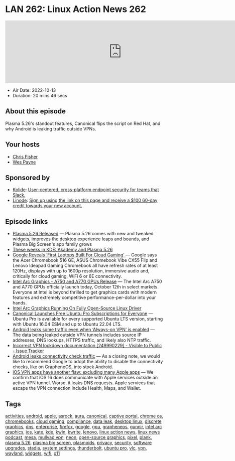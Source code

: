 # LAN 262: Linux Action News 262

<iframe src="https://player.fireside.fm/v2/DAcK9LdX+c8zkWQMV?theme=dark" width="740" height="200" frameborder="0" scrolling="no"></iframe>

* Air Date: 2022-10-13
* Duration: 20 mins 46 secs

## About this episode

Plasma 5.26's standout features, Canonical flips the script on Red Hat, and why Android is leaking traffic outside VPNs.

## Your hosts
* [Chris Fisher](https://linuxactionnews.com/hosts/chris)
* [Wes Payne](https://linuxactionnews.com/hosts/wes)

## Sponsored by

  * [Kolide](https://kolide.com/lan): [User-centered, cross-platform endpoint security for teams that Slack. ](https://kolide.com/lan)
  * [Linode](http://linode.com/lan): [Sign up using the link on this page and receive a $100 60-day credit towards your new account. ](http://linode.com/lan)



## Episode links

  * [Plasma 5.26 Released](https://kde.org/announcements/plasma/5/5.26.0/ "Plasma 5.26 Released") — Plasma 5.26 comes with new and tweaked widgets, improves the desktop experience leaps and bounds, and Plasma Big Screen's app family grows
  * [These weeks in KDE: Akademy and Plasma 5.26](https://pointieststick.com/2022/10/08/these-weeks-in-kde-akademy-and-plasma-5-26/ "These weeks in KDE: Akademy and Plasma 5.26")
  * [Google Reveals ‘First Laptops Built For Cloud Gaming’ ](https://www.forbes.com/sites/krisholt/2022/10/11/google-stadia-cloud-gaming-laptops-chromebook-chrome-os-xbox-cloud-gaming-geforce-now-amazon-luna-asus-acer-lenovo/ "Google Reveals ‘First Laptops Built For Cloud Gaming’ ") — Google says the Acer Chromebook 516 GE, ASUS Chromebook Vibe CX55 Flip and Lenovo Ideapad Gaming Chromebook all have refresh rates of at least 120Hz, displays with up to 1600p resolution, immersive audio and, critically for cloud gaming, WiFi 6 or 6E connectivity.
  * [Intel Arc Graphics - A750 and A770 GPUs Release](https://game.intel.com/story/intel-arc-graphics-release/ "Intel Arc Graphics - A750 and A770 GPUs Release") — The Intel Arc A750 and A770 GPUs officially launch today, October 12th in select markets. Everyone at Intel is beyond thrilled to get graphics cards with modern features and extremely competitive performance-per-dollar into your hands.
  * [Intel Arc Graphics Running On Fully Open-Source Linux Driver](https://www.phoronix.com/review/intel-arc-graphics-linux "Intel Arc Graphics Running On Fully Open-Source Linux Driver")
  * [Canonical Launches Free Ubuntu Pro Subscriptions for Everyone](https://9to5linux.com/canonical-launches-free-ubuntu-pro-subscriptions-for-everyone "Canonical Launches Free Ubuntu Pro Subscriptions for Everyone") — Ubuntu Pro is available for every supported Ubuntu LTS version, starting with Ubuntu 16.04 ESM and up to Ubuntu 22.04 LTS. 
  * [Android leaks some traffic even when ‘Always-on VPN’ is enabled](https://www.bleepingcomputer.com/news/google/android-leaks-some-traffic-even-when-always-on-vpn-is-enabled/ "Android leaks some traffic even when ‘Always-on VPN’ is enabled") — The data being leaked outside VPN tunnels includes source IP addresses, DNS lookups, HTTPS traffic, and likely also NTP traffic.
  * [Incorrect VPN lockdown documentation [249990229] - Visible to Public - Issue Tracker](https://issuetracker.google.com/issues/249990229?pli=1 "Incorrect VPN lockdown documentation \[249990229\] - Visible to Public - Issue Tracker")
  * [Android leaks connectivity check traffic](https://mullvad.net/en/blog/2022/10/10/android-leaks-connectivity-check-traffic/ "Android leaks connectivity check traffic") — As a closing note, we would like to recommend Google to adopt the ability to disable the connectivity checks, like on GrapheneOS, into stock Android.
  * [iOS VPN apps have another flaw: excluding many Apple apps](https://9to5mac.com/2022/10/12/ios-vpn-apps-2/ "iOS VPN apps have another flaw: excluding many Apple apps") — We confirm that iOS 16 does communicate with Apple services outside an active VPN tunnel. Worse, it leaks DNS requests. Apple services that escape the VPN connection include Health, Maps, and Wallet.



## Tags

[activities](https://linuxactionnews.com/tags/activities), [android](https://linuxactionnews.com/tags/android), [apple](https://linuxactionnews.com/tags/apple), [asrock](https://linuxactionnews.com/tags/asrock), [aura](https://linuxactionnews.com/tags/aura), [canonical](https://linuxactionnews.com/tags/canonical), [captive portal](https://linuxactionnews.com/tags/captive%20portal), [chrome os](https://linuxactionnews.com/tags/chrome%20os), [chromebooks](https://linuxactionnews.com/tags/chromebooks), [cloud gaming](https://linuxactionnews.com/tags/cloud%20gaming), [compliance](https://linuxactionnews.com/tags/compliance), [data leak](https://linuxactionnews.com/tags/data%20leak), [desktop linux](https://linuxactionnews.com/tags/desktop%20linux), [discrete graphics](https://linuxactionnews.com/tags/discrete%20graphics), [dns](https://linuxactionnews.com/tags/dns), [enterprise](https://linuxactionnews.com/tags/enterprise), [firefox](https://linuxactionnews.com/tags/firefox), [google](https://linuxactionnews.com/tags/google), [gpu](https://linuxactionnews.com/tags/gpu), [grapheneos](https://linuxactionnews.com/tags/grapheneos), [gunnir](https://linuxactionnews.com/tags/gunnir), [intel arc graphics](https://linuxactionnews.com/tags/intel%20arc%20graphics), [ios](https://linuxactionnews.com/tags/ios), [kate](https://linuxactionnews.com/tags/kate), [kde](https://linuxactionnews.com/tags/kde), [kwin](https://linuxactionnews.com/tags/kwin), [kwrite](https://linuxactionnews.com/tags/kwrite), [lenovo](https://linuxactionnews.com/tags/lenovo), [linux action news](https://linuxactionnews.com/tags/linux%20action%20news), [linux news podcast](https://linuxactionnews.com/tags/linux%20news%20podcast), [mesa](https://linuxactionnews.com/tags/mesa), [mullvad vpn](https://linuxactionnews.com/tags/mullvad%20vpn), [neon](https://linuxactionnews.com/tags/neon), [open-source graphics](https://linuxactionnews.com/tags/open-source%20graphics), [pixel](https://linuxactionnews.com/tags/pixel), [plank](https://linuxactionnews.com/tags/plank), [plasma 5.26](https://linuxactionnews.com/tags/plasma%205.26), [plasma big screen](https://linuxactionnews.com/tags/plasma%20big%20screen), [plasmoids](https://linuxactionnews.com/tags/plasmoids), [privacy](https://linuxactionnews.com/tags/privacy), [security](https://linuxactionnews.com/tags/security), [software upgrades](https://linuxactionnews.com/tags/software%20upgrades), [stadia](https://linuxactionnews.com/tags/stadia), [system settings](https://linuxactionnews.com/tags/system%20settings), [thunderbolt](https://linuxactionnews.com/tags/thunderbolt), [ubuntu pro](https://linuxactionnews.com/tags/ubuntu%20pro), [vlc](https://linuxactionnews.com/tags/vlc), [vpn](https://linuxactionnews.com/tags/vpn), [wayland](https://linuxactionnews.com/tags/wayland), [widgets](https://linuxactionnews.com/tags/widgets), [wifi](https://linuxactionnews.com/tags/wifi), [x11](https://linuxactionnews.com/tags/x11)